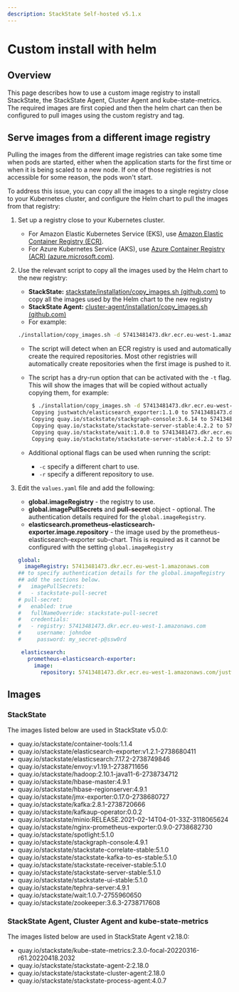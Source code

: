 ```yaml
---
description: StackState Self-hosted v5.1.x 
---
```


# Custom install with helm

## Overview

This page describes how to use a custom image registry to install StackState, the StackState Agent, Cluster Agent and kube-state-metrics. The required images are first copied and then the helm chart can then be configured to pull images using the custom registry and tag.

## Serve images from a different image registry

Pulling the images from the different image registries can take some time when pods are started, either when the application starts for the first time or when it is being scaled to a new node. If one of those registries is not accessible for some reason, the pods won't start.

To address this issue, you can copy all the images to a single registry close to your Kubernetes cluster, and configure the Helm chart to pull the images from that registry:

1. Set up a registry close to your Kubernetes cluster.
   * For Amazon Elastic Kubernetes Service (EKS), use [Amazon Elastic Container Registry (ECR)](https://aws.amazon.com/ecr/).
   * For Azure Kubernetes Service (AKS), use [Azure Container Registry (ACR) \(azure.microsoft.com\)](https://azure.microsoft.com/en-us/products/container-registry/).
2. Use the relevant script to copy all the images used by the Helm chart to the new registry:
   * **StackState:** [stackstate/installation/copy_images.sh \(github.com\)](https://github.com/StackVista/helm-charts/tree/master/stable/stackstate/installation) to copy all the images used by the Helm chart to the new registry
   * **StackState Agent:** [cluster-agent/installation/copy_images.sh \(github.com\)](https://github.com/StackVista/helm-charts/blob/master/stable/cluster-agent/installation/copy_images.sh)
   * For example:

    ```bash
    ./installation/copy_images.sh -d 57413481473.dkr.ecr.eu-west-1.amazonaws.com

    ```

    * The script will detect when an ECR registry is used and automatically create the required repositories. Most other registries will automatically create repositories when the first image is pushed to it.
    *   The script has a dry-run option that can be activated with the `-t` flag. This will show the images that will be copied without actually copying them, for example:

        ```bash
         $ ./installation/copy_images.sh -d 57413481473.dkr.ecr.eu-west-1.amazonaws.com -t
         Copying justwatch/elasticsearch_exporter:1.1.0 to 57413481473.dkr.ecr.eu-west-1.amazonaws.com/justwatch/elasticsearch_exporter:1.1.0 (dry-run)
         Copying quay.io/stackstate/stackgraph-console:3.6.14 to 57413481473.dkr.ecr.eu-west-1.amazonaws.com/stackstate/stackgraph-console:3.6.14 (dry-run)
         Copying quay.io/stackstate/stackstate-server-stable:4.2.2 to 57413481473.dkr.ecr.eu-west-1.amazonaws.com/stackstate/stackstate-server-stable:4.2.2 (dry-run)
         Copying quay.io/stackstate/wait:1.0.0 to 57413481473.dkr.ecr.eu-west-1.amazonaws.com/stackstate/wait:1.0.0 (dry-run)
         Copying quay.io/stackstate/stackstate-server-stable:4.2.2 to 57413481473.dkr.ecr.eu-west-1.amazonaws.com/stackstate/stackstate-server-stable:4.2.2 (dry-run)

        ```
    * Additional optional flags can be used when running the script:
      * `-c` specify a different chart to use.
      * `-r` specify a different repository to use.
5. Edit the `values.yaml` file and add the following:
   * **global.imageRegistry** - the registry to use.
   * **global.imagePullSecrets** and **pull-secret** object - optional. The authentication details required for the `global.imageRegistry`.
   * **elasticsearch.prometheus-elasticsearch-exporter.image.repository** - the image used by the prometheus-elasticsearch-exporter sub-chart. This is required as it cannot be configured with the setting `global.imageRegistry`
    ```yaml
    global:
      imageRegistry: 57413481473.dkr.ecr.eu-west-1.amazonaws.com
    ## to specify authentication details for the global.imageRegistry
    ## add the sections below.
    #   imagePullSecrets:
    #   - stackstate-pull-secret
    # pull-secret:
    #   enabled: true
    #   fullNameOverride: stackstate-pull-secret
    #   credentials:
    #   - registry: 57413481473.dkr.ecr.eu-west-1.amazonaws.com
    #     username: johndoe
    #     password: my_secret-p@ssw0rd
   
     elasticsearch:
       prometheus-elasticsearch-exporter:
         image:
           repository: 57413481473.dkr.ecr.eu-west-1.amazonaws.com/justwatch/elasticsearch_exporter
    ```

## Images

### StackState

The images listed below are used in StackState v5.0.0:

* quay.io/stackstate/container-tools:1.1.4
* quay.io/stackstate/elasticsearch-exporter:v1.2.1-2738680411
* quay.io/stackstate/elasticsearch:7.17.2-2738749846
* quay.io/stackstate/envoy:v1.19.1-2738711656
* quay.io/stackstate/hadoop:2.10.1-java11-6-2738734712
* quay.io/stackstate/hbase-master:4.9.1
* quay.io/stackstate/hbase-regionserver:4.9.1
* quay.io/stackstate/jmx-exporter:0.17.0-2738680727
* quay.io/stackstate/kafka:2.8.1-2738720666
* quay.io/stackstate/kafkaup-operator:0.0.2
* quay.io/stackstate/minio:RELEASE.2021-02-14T04-01-33Z-3118065624
* quay.io/stackstate/nginx-prometheus-exporter:0.9.0-2738682730
* quay.io/stackstate/spotlight:5.1.0
* quay.io/stackstate/stackgraph-console:4.9.1
* quay.io/stackstate/stackstate-correlate-stable:5.1.0
* quay.io/stackstate/stackstate-kafka-to-es-stable:5.1.0
* quay.io/stackstate/stackstate-receiver-stable:5.1.0
* quay.io/stackstate/stackstate-server-stable:5.1.0
* quay.io/stackstate/stackstate-ui-stable:5.1.0
* quay.io/stackstate/tephra-server:4.9.1
* quay.io/stackstate/wait:1.0.7-2755960650
* quay.io/stackstate/zookeeper:3.6.3-2738717608

### StackState Agent, Cluster Agent and kube-state-metrics

The images listed below are used in StackState Agent v2.18.0:

* quay.io/stackstate/kube-state-metrics:2.3.0-focal-20220316-r61.20220418.2032
* quay.io/stackstate/stackstate-agent-2:2.18.0
* quay.io/stackstate/stackstate-cluster-agent:2.18.0
* quay.io/stackstate/stackstate-process-agent:4.0.7